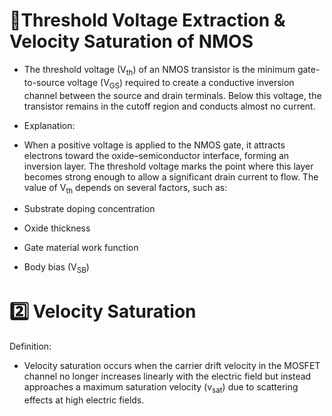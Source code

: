  # 🧠Threshold Voltage Extraction & Velocity Saturation of NMOS

  - The threshold voltage (V<sub>th</sub>) of an NMOS transistor is the minimum gate-to-source voltage (V<sub>GS</sub>) required to create a conductive inversion
    channel between the source and drain terminals. Below this voltage, the transistor remains in the cutoff region and conducts almost no current.
- Explanation:
 - When a positive voltage is applied to the NMOS gate, it attracts electrons toward the oxide–semiconductor interface, forming an inversion layer. The threshold voltage marks the point where this layer becomes strong enough to allow a significant drain current to flow.
The value of V<sub>th</sub> depends on several factors, such as:

- Substrate doping concentration

- Oxide thickness
- Gate material work function
- Body bias (V<sub>SB</sub>)

 # 2️⃣ Velocity Saturation

Definition:
- Velocity saturation occurs when the carrier drift velocity in the MOSFET channel no longer increases linearly with the electric field but instead approaches a maximum saturation velocity (v<sub>sat</sub>) due to scattering effects at high electric fields.



